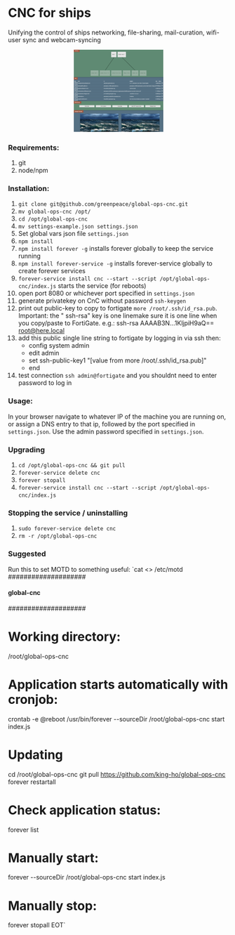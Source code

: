 # CNC for ships
Unifying the control of ships networking, file-sharing, mail-curation, wifi-user sync and webcam-syncing

<div style="text-align:center;margin-left:150px;margin-right:150px"><img src="cncscreenshot.png" /></div>

### Requirements:
1. git
2. node/npm

### Installation:
1. `git clone git@github.com/greenpeace/global-ops-cnc.git`
2. `mv global-ops-cnc /opt/`
3. `cd /opt/global-ops-cnc`
4. `mv settings-example.json settings.json`
5. Set global vars json file `settings.json`
6. `npm install`
7. `npm install forever -g` installs forever globally to keep the service running
8. `npm install forever-service -g` installs forever-service globally to create forever services
9. `forever-service install cnc --start --script /opt/global-ops-cnc/index.js` starts the service (for reboots)
10. open port 8080 or whichever port specified in `settings.json`
11. generate privatekey on CnC without password `ssh-keygen`
12. print out public-key to copy to fortigate `more /root/.ssh/id_rsa.pub`. Important: the " ssh-rsa" key is one linemake sure it is one line when you copy/paste to FortiGate. e.g.:
ssh-rsa AAAAB3N...1KljpiH9aQ== root@here.local
13. add this public single line string to fortigate by logging in via ssh then:
    - config system admin
    - edit admin
    - set ssh-public-key1 "[value from more /root/.ssh/id_rsa.pub]"
    - end
14. test connection `ssh admin@fortigate` and you shouldnt need to enter password to log in

### Usage:
In your browser navigate to whatever IP of the machine you are running on, or assign a DNS entry to that ip, followed by the port specified in `settings.json`. Use the admin password specified in `settings.json`.

### Upgrading
1. `cd /opt/global-ops-cnc && git pull`
2. `forever-service delete cnc`
3. `forever stopall`
3. `forever-service install cnc --start --script /opt/global-ops-cnc/index.js`

### Stopping the service / uninstalling
1. `sudo forever-service delete cnc`
2. `rm -r /opt/global-ops-cnc`

### Suggested
Run this to set MOTD to something useful:
`cat <<EOT >> /etc/motd
####################
#### global-cnc ####
####################

# Working directory:
/root/global-ops-cnc

# Application starts automatically with cronjob:
crontab -e
@reboot /usr/bin/forever --sourceDir /root/global-ops-cnc start index.js

# Updating
cd /root/global-ops-cnc
git pull https://github.com/king-ho/global-ops-cnc
forever restartall

# Check application status:
forever list

# Manually start:
forever --sourceDir /root/global-ops-cnc start index.js

# Manually stop:
forever stopall
EOT`
